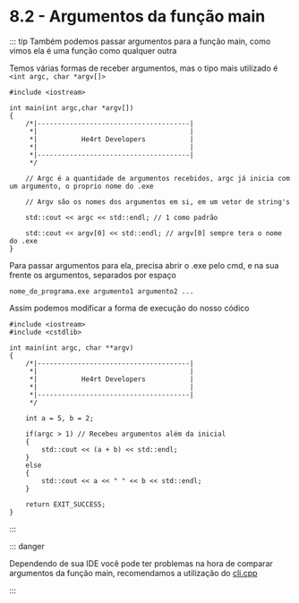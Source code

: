 # 8.2 - Argumentos da função main

::: tip
Também podemos passar argumentos para a função main, como vimos ela é uma função como qualquer outra

Temos várias formas de receber argumentos, mas o tipo mais utilizado é `<int argc, char *argv[]>`

```cpp{0}
#include <iostream>

int main(int argc,char *argv[]) 
{
    /*|--------------------------------------|
     *|                                      |
     *|           He4rt Developers           |
     *|                                      |
     *|--------------------------------------|
     */

    // Argc é a quantidade de argumentos recebidos, argc já inicia com um argumento, o proprio nome do .exe

    // Argv são os nomes dos argumentos em si, em um vetor de string's

    std::cout << argc << std::endl; // 1 como padrão

    std::cout << argv[0] << std::endl; // argv[0] sempre tera o nome do .exe
}

```

Para passar argumentos para ela, precisa abrir o .exe pelo cmd, e na sua frente os argumentos, separados por espaço

`nome_do_programa.exe argumento1 argumento2 ...`

Assim podemos modificar a forma de execução do nosso códico

```cpp{0}
#include <iostream>
#include <cstdlib>

int main(int argc, char **argv) 
{
    /*|--------------------------------------|
     *|                                      |
     *|           He4rt Developers           |
     *|                                      |
     *|--------------------------------------|
     */

    int a = 5, b = 2;

    if(argc > 1) // Recebeu argumentos além da inicial
    {
        std::cout << (a + b) << std::endl;
    }
    else 
    {
        std::cout << a << " " << b << std::endl;
    }

    return EXIT_SUCCESS;
}
```
:::

::: danger

Dependendo de sua IDE você pode ter problemas na hora de comparar argumentos da função main, recomendamos a utilização do <a href="https://github.com/KoltesDigital/cli.cpp" target="_blank" rel="noreferrer">cli.cpp</a>


:::